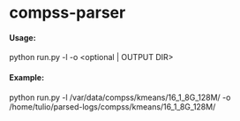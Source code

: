 # compss-parser

#### Usage:

python run.py -l <LOG DIR> -o <optional | OUTPUT DIR>

#### Example:

python run.py -l /var/data/compss/kmeans/16_1_8G_128M/ -o /home/tulio/parsed-logs/compss/kmeans/16_1_8G_128M/